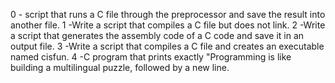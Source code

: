 0 - script that runs a C file through the preprocessor and save the result into another file.
1 -Write a script that compiles a C file but does not link.
2 -Write a script that generates the assembly code of a C code and save it in an output file.
3 -Write a script that compiles a C file and creates an executable named cisfun.
4 -C program that prints exactly "Programming is like building a multilingual puzzle, followed by a new line.
